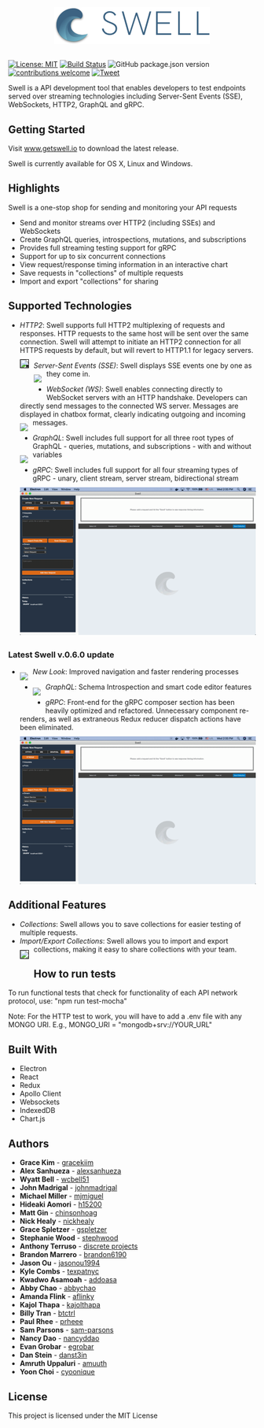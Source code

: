 <p align="center"><img src="./src/assets/img/horizontal-logo-lockup.png" style="margin-top: 10px; margin-bottom: -10px;"></p>

#
[![License: MIT](https://img.shields.io/badge/License-MIT-yellow.svg)](https://github.com/open-source-labs/Swell/blob/master/LICENSE.txt)
[![Build Status](https://travis-ci.org/open-source-labs/Swell.svg?branch=master)](https://travis-ci.org/open-source-labs/Swell)
![GitHub package.json version](https://img.shields.io/github/package-json/v/open-source-labs/Swell?color=blue)
[![contributions welcome](https://img.shields.io/badge/contributions-welcome-brightgreen.svg?style=flat)](https://github.com/getswell/getswell/issues)
[![Tweet](https://img.shields.io/twitter/url/http/shields.io.svg?style=social)](https://twitter.com/intent/tweet?text=Swell-%20For%20all%20your%20streaming%20API%20testing%20needs&url=https://www.getswell.io&hashtags=SSE,WebSocket,HTTP,API,developers)



Swell is a API development tool that enables developers to test  endpoints served over streaming technologies including Server-Sent Events (SSE), WebSockets, HTTP2, GraphQL and gRPC.

## Getting Started

Visit www.getswell.io to download the latest release. 

Swell is currently available for OS X, Linux and Windows.

## Highlights
Swell is a one-stop shop for sending and monitoring your API requests

* Send and monitor streams over HTTP2 (including SSEs) and WebSockets
* Create GraphQL queries, introspections, mutations, and subscriptions
* Provides full streaming testing support for gRPC
* Support for up to six concurrent connections
* View request/response timing information in an interactive chart
* Save requests in "collections" of multiple requests
* Import and export "collections" for sharing

## Supported Technologies
* *HTTP2*: Swell supports full HTTP2 multiplexing of requests and responses. HTTP requests to the same host will be sent over the same connection. Swell will attempt to initiate an HTTP2 connection for all HTTPS requests by default, but will revert to HTTP1.1 for legacy servers.
<kbd><img src="./ReadMeGifs/Swell_API_6_Concurrent_Eevee_Requests.gif"
     style="float: left; margin-right: 10px; margin-bottom : 30px; margin-top : 10px; border: 1px solid black;" /></kbd>

* *Server-Sent Events (SSE)*: Swell displays SSE events one by one as they come in.
<kbd><img src="./ReadMeGifs/Swell_API_SSE.gif"
     style="float: left; margin-right: 10px; margin-bottom : 30px; margin-top : 10px;" /></kbd>


* *WebSocket (WS)*: Swell enables connecting directly to WebSocket servers with an HTTP handshake. Developers can directly send messages to the connected WS server. Messages are displayed in chatbox format, clearly indicating outgoing and incoming messages.
<kbd><img src="./ReadMeGifs/Swell_API_WebSockets.gif"
     style="float: left; margin-right: 10px;margin-bottom : 30px; margin-top : 10px;" /></kbd>


* *GraphQL*: Swell includes full support for all three root types of GraphQL - queries, mutations, and subscriptions - with and without variables
<kbd><img src="./ReadMeGifs/Swell_API_GraphQL_Query.gif"
     style="float: left; margin-right: 10px;margin-bottom : 30px; margin-top : 10px;" /></kbd>


* *gRPC*: Swell includes full support for all four streaming types of gRPC - unary, client stream, server stream, bidirectional stream
<kbd><img src="./ReadMeGifs/Swell_API_gRPC.gif"
     style="float: left; margin-right: 10px;margin-bottom : 30px; margin-top : 10px;" /></kbd>
     
### **Latest Swell v.0.6.0 update**
* *New Look*: Improved navigation and faster rendering processes
<kbd><img src="./ReadMeGifs/ui-showcase.gif"
     style="float: left; margin-right: 10px;margin-bottom : 30px; margin-top : 10px;" /></kbd>

* *GraphQL*: Schema Introspection and smart code editor features
<kbd><img src="./ReadMeGifs/introspection.gif"
     style="float: left; margin-right: 10px;margin-bottom : 30px; margin-top : 10px;" /></kbd>
     
* *gRPC*: Front-end for the gRPC composer section has been heavily optimized and refactored. Unnecessary component re-renders, as well as extraneous Redux reducer dispatch actions have been eliminated. 
<kbd><img src="./ReadMeGifs/Swell_API_gRPC.gif"
     style="float: left; margin-right: 10px;margin-bottom : 30px; margin-top : 10px;" /></kbd>

## Additional Features
* *Collections*: Swell allows you to save collections for easier testing of multiple requests.
* *Import/Export Collections*: Swell allows you to import and export collections, making it easy to share collections with your team.
<kbd><img src="./ReadMeGifs/Swell_API_Collections.gif"
     style="float: left; margin-right: 10px; margin-bottom : 30px; margin-top : 10px; border: 1px solid black;" /></kbd>

## How to run tests

To run functional tests that check for functionality of each API network protocol, use: "npm run test-mocha"

Note: For the HTTP test to work, you will have to add a .env file with any MONGO URI.
E.g., MONGO_URI = "mongodb+srv://YOUR_URL"

## Built With
* Electron
* React
* Redux
* Apollo Client
* Websockets
* IndexedDB
* Chart.js


## Authors

* **Grace Kim** - [gracekiim](https://github.com/gracekiim)
* **Alex Sanhueza** - [alexsanhueza](https://github.com/alexsanhueza)
* **Wyatt Bell** - [wcbell51](https://github.com/wcbell51)
* **John Madrigal** - [johnmadrigal](https://github.com/johnmadrigal)
* **Michael Miller** - [mjmiguel](https://github.com/mjmiguel)
* **Hideaki Aomori** - [h15200](https://github.com/h15200)
* **Matt Gin** - [chinsonhoag](https://github.com/chunsonhoag)
* **Nick Healy** - [nickhealy](http://github.com/nickhealy)
* **Grace Spletzer** - [gspletzer](https://github.com/gspletzer)
* **Stephanie Wood** - [stephwood](https://github.com/stephwood)
* **Anthony Terruso** - [discrete projects](https://github.com/discrete-projects)
* **Brandon Marrero** - [brandon6190](https://github.com/brandon6190)
* **Jason Ou** - [jasonou1994](https://github.com/jasonou1994)
* **Kyle Combs** - [texpatnyc](https://github.com/texpatnyc)
* **Kwadwo Asamoah** - [addoasa](https://github.com/addoasa)
* **Abby Chao** - [abbychao](https://github.com/abbychao)
* **Amanda Flink** - [aflinky](https://github.com/aflinky)
* **Kajol Thapa** - [kajolthapa](https://github.com/kajolthapa)
* **Billy Tran** - [btctrl](https://github.com/btctrl)
* **Paul Rhee** - [prheee](https://github.com/prheee)
* **Sam Parsons** - [sam-parsons](https://github.com/sam-parsons)
* **Nancy Dao** - [nancyddao](https://github.com/nancyddao)
* **Evan Grobar** - [egrobar](https://github.com/egrobar)
* **Dan Stein** - [danst3in](https://github.com/danst3in)
* **Amruth Uppaluri** - [amuuth](https://github.com/amuuth)
* **Yoon Choi** - [cyoonique](https://github.com/cyoonique)


## License

This project is licensed under the MIT License
